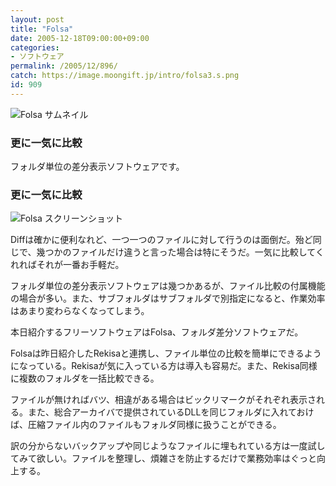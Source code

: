 ```yaml
---
layout: post
title: "Folsa"
date: 2005-12-18T09:00:00+09:00
categories:
- ソフトウェア
permalink: /2005/12/896/
catch: https://image.moongift.jp/intro/folsa3.s.png
id: 909
---
```

 ![Folsa サムネイル](https://image.moongift.jp/intro/folsa.t.png "Folsa サムネイル")
  

### 更に一気に比較
  
フォルダ単位の差分表示ソフトウェアです。  
<!--more-->  

### 更に一気に比較
  

![Folsa スクリーンショット](https://image.moongift.jp/intro/folsa3.s.png "Folsa スクリーンショット")

  

Diffは確かに便利なれど、一つ一つのファイルに対して行うのは面倒だ。殆ど同じで、幾つかのファイルだけ違うと言った場合は特にそうだ。一気に比較してくれればそれが一番お手軽だ。

  

フォルダ単位の差分表示ソフトウェアは幾つかあるが、ファイル比較の付属機能の場合が多い。また、サブフォルダはサブフォルダで別指定になると、作業効率はあまり変わらなくなってしまう。

  

本日紹介するフリーソフトウェアはFolsa、フォルダ差分ソフトウェアだ。

  

Folsaは昨日紹介したRekisaと連携し、ファイル単位の比較を簡単にできるようになっている。Rekisaが気に入っている方は導入も容易だ。また、Rekisa同様に複数のフォルダを一括比較できる。

  

ファイルが無ければバツ、相違がある場合はビックリマークがそれぞれ表示される。また、総合アーカイバで提供されているDLLを同じフォルダに入れておけば、圧縮ファイル内のファイルもフォルダ同様に扱うことができる。

  

訳の分からないバックアップや同じようなファイルに埋もれている方は一度試してみて欲しい。ファイルを整理し、煩雑さを防止するだけで業務効率はぐっと向上する。

